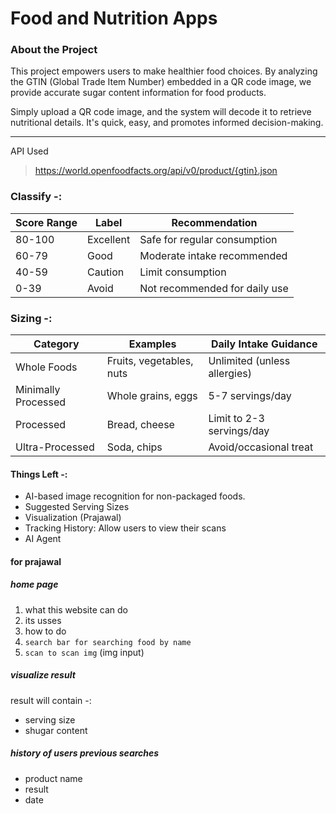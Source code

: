 # Food and Nutrition Apps
### About the Project
This project empowers users to make healthier food choices. By analyzing the GTIN (Global Trade Item Number) embedded in a QR code image, we provide accurate sugar content information for food products.

Simply upload a QR code image, and the system will decode it to retrieve nutritional details. It's quick, easy, and promotes informed decision-making.

--------------------------------------------------

API Used
> https://world.openfoodfacts.org/api/v0/product/{gtin}.json


### Classify -:
| Score  Range | Label | Recommendation |
|--------------|-------|----------------|
|80-100|	Excellent|	Safe for regular consumption|
|60-79|	Good	|Moderate intake recommended|
|40-59|	Caution	|Limit consumption|
|0-39|	Avoid	|Not recommended for daily use|

### Sizing -:
|Category	|Examples	|Daily Intake Guidance|
|-----------|------------|----------------------|
|Whole Foods|	Fruits, vegetables, nuts|	Unlimited (unless allergies)|
|Minimally Processed|	Whole grains, eggs|	5-7 servings/day|
|Processed	|Bread, cheese	|Limit to 2-3 servings/day|
|Ultra-Processed|	Soda, chips|	Avoid/occasional treat




#### Things Left -:
- AI-based image recognition for non-packaged foods.
- Suggested Serving Sizes
- Visualization (Prajawal)
- Tracking History: Allow users to view their scans
- AI Agent

#### for prajawal
##### home page 
 1. what this website can do
 2. its usses
 3. how to do
 4. `search bar for searching food by name`
 5. `scan to scan img` (img input)
##### visualize result 
 result will contain -:
 - serving size
 - shugar content
##### history of users previous searches
 - product name
 - result 
 - date


